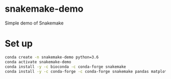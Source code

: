 # snakemake-demo
Simple demo of Snakemake


# Set up

```bash
conda create -n snakemake-demo python=3.6
conda activate snakemake-demo
conda install -y -c bioconda -c conda-forge snakemake
conda install -y -c conda-forge -c conda-forge snakemake pandas matplotlib numpy scikit-learn
```
    

